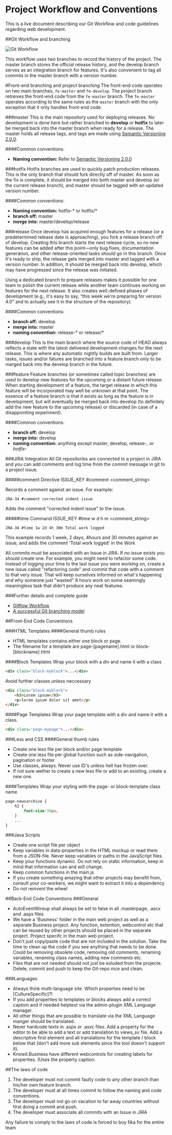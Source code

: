 Project Workflow and Conventions
=================

This is a live document describing our Git Workflow and code guidelines regarding web development.


##Git Workflow and branching

![Git Workflow](https://raw.githubusercontent.com/KnowitLabs/Project-Workflow-and-Conventions/master/img/branching.png "Git Branching Workflow")

This workflow uses two branches to record the history of the project. The master branch stores the official release history, and the develop branch serves as an integration branch for features. It's also convenient to tag all commits in the master branch with a version number.

#Front-end branching and project branching
The front-end code operates on two main branches, `fe-master` and `fe-develop`. The project branch retreives the front-end code from the `fe-master` branch. The `fe-master` operates according to the same rules as the `master` branch with the only exception that it only handles front-end code.

###master
This is the main repository used for deploying releases. No development is done here but rather branched to **develop** or **hotfix** to later be merged back into the master branch when ready for a release. The master holds all release tags, and tags are made using [Semantic Versioning 2.0.0](http://semver.org).

####Common conventions:
- **Naming convention:** Refer to [Semantic Versioning 2.0.0](http://semver.org)

###hotfix
Hotfix branches are used to quickly patch production releases. This is the only branch that should fork directly off of master. As soon as the fix is complete, it should be merged into both master and develop (or the current release branch), and master should be tagged with an updated version number.

####Common conventions:
- **Naming convention:** hotfix-* or hotfix/*
- **branch off:** master
- **merge into:** master/develop/release

###release
Once develop has acquired enough features for a release (or a predetermined release date is approaching), you fork a release branch off of develop. Creating this branch starts the next release cycle, so no new features can be added after this point—only bug fixes, documentation generation, and other release-oriented tasks should go in this branch. Once it's ready to ship, the release gets merged into master and tagged with a version number. In addition, it should be merged back into develop, which may have progressed since the release was initiated.

Using a dedicated branch to prepare releases makes it possible for one team to polish the current release while another team continues working on features for the next release. It also creates well-defined phases of development (e.g., it's easy to say, “this week we're preparing for version 4.0” and to actually see it in the structure of the repository).

####Common conventions:
- **branch off:** develop
- **merge into:** master
- **naming convention:** release-* or release/*

###develop
This is the main branch where the source code of HEAD always reflects a state with the latest delivered development changes for the next release. This is where any automatic nightly builds are built from. Larger tasks, issues and/or fatures are branched into a feature branch only to be marged back into the develop branch in the future.

###feature
Feature branches (or sometimes called topic branches) are used to develop new features for the upcoming or a distant future release. When starting development of a feature, the target release in which this feature will be incorporated may well be unknown at that point. The essence of a feature branch is that it exists as long as the feature is in development, but will eventually be merged back into develop (to definitely add the new feature to the upcoming release) or discarded (in case of a disappointing experiment).

####Common conventions:
- **branch off:** develop
- **merge into:** develop
- **naming convention:** anything except master, develop, release-*, or hotfix-*

###JIRA Integration
All Git repositories are connected to a project in JIRA and you can add comments and log time from the commit message in git to a project issue.

#####comment Directive
ISSUE_KEY #comment <comment_string>

Records a comment against an issue.  For example:
```
JRA-34 #comment corrected indent issue
```
Adds the comment "corrected indent issue" to the issue.

#####time Command
ISSUE_KEY #time <value>w <value>d <value>h <value>m  <comment_string> 
```
JRA-34 #time 1w 2d 4h 30m Total work logged
```
This example records 1 week, 2 days, 4hours and 30 minutes against an issue, and adds the comment 'Total work logged' in the Work 

All commits must be associated with an Issue in JIRA. If no issue exists you should create one. For example, you might need to refactor some code. Instead of logging your time to the last issue you were working on, create a new issue called "refactoring code" and commit that code with a comment to that very issue. That will keep ourselves informed on what's happening and why someone just "wasted" 8 hours work on some seamingly meaningless task that didn't produce any neat features.


###Further details and complete guide
- [Gitflow Workflow](https://www.atlassian.com/git/workflows?_escaped_fragment_=workflow-gitflow#!workflow-gitflow)
- [A successful Git branching model](http://nvie.com/posts/a-successful-git-branching-model/)

##Front-End Code Conventions

###HTML Templates
####General thumb rules
* HTML templates contains either one block or page.
* The filename for a template are page-[pagename].html or block-[blockname].html

####Block Templates
Wrap your block with a div and name it with a class
```html
<div class="block-myblock">...</div>
```

Avoid further classes unless neccessary
```html
<div class="block-myblock">
	<h3>Lorem ipsum</h3>
	<p>lorem ipsum dolor sit amet</p>
</div>
```

####Page Templates
Wrap your page template with a div and name it with a class.
```html
<div class="page-mypage">...</div>
```

###Less and CSS
####General thumb rules
* Create one less file per block and/or page template
* Create one less file per global function such as side-navigation, pagination or footer
* Use classes, always. Never use ID's unless hell has frozen over.
* If not sure wether to create a new less file or add to an existing, create a new one.

####Templates
Wrap your styling with the page- or block-template class name
```css
page-newsarchive {
	h2 {
		font-size:30px;
	}
	...
}
```

###Java Scripts
* Create one script file per object
* Keep variables in data-properties in the HTML mockup or read them from a JSON-file. Never keep variables or paths in the JavaScript files.
* Keep your functions dynamic. Do not rely on static information, keep in mind that information can and will change.
* Keep common functions in the main.js
* If you create something amazing that other projects may benefit from, consult your co-workers, we might want to extract it into a dependency
* Do not reinvent the wheel

##Back-End Code Conventions
###General
* AutoEventWireup shall always be set to false in all .masterpage, .ascx and .aspx files
* We have a 'Business' folder in the main web project as well as a separate Business project. Any function, extention, webcontrol etc that can be reused by other projects should be placed in the separate project. Project specifc in the main web project.
* Don't just copy/paste code that are not included in the solution. Take the time to clean up the code if you see anything that needs to be done. Could be removing obsolete code, removing old comments, renaming variables, renaming class names, adding new comments etc.
* Files that are not needed should not just be exluded from the projecte. Delete, commit and push to keep the Git-repo nice and clean.

###Languages
* Always think multi-language site. Which properties need to be [CultureSpecific]?!
* If you add properties to templates or blocks always add a correct caption and if needed helptext via the admin-plugin XML Language manager.
* All other things that are possible to translate via the XML Language manger should be translated.
* Never hardcode texts in .aspx or .asxc files. Add a property for the editor to be able to add a text or add translation to views_sv file. Add a descriptive first element and all translations for the template / block below that (don't add more sub elements since the tool doesn't support it).
* Knowit.Business have different webcontrols for creating labels for properties. (Uses the property caption.

##The laws of code
1. The developer must not commit faulty code to any other branch than his/her own feature branch. 
2. The developer must at all times commit to follow the naming and code conventions.
3. The developer must not go on vacation to far away countries without first doing a commit and push.
4. The developer must associate all commits with an Issue in JIRA

Any failure to comply to the laws of code is forced to buy fika for the entire team
